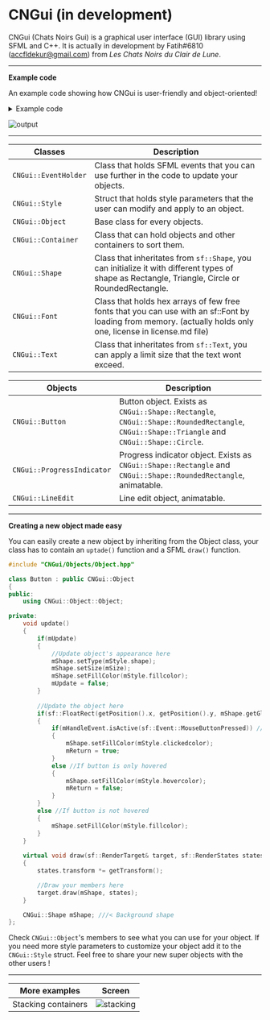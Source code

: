 # CNGui (in development)

CNGui (Chats Noirs Gui) is a graphical user interface (GUI) library using SFML and C++.
It is actually in development by Fatih#6810 (accfldekur@gmail.com) from *Les Chats Noirs du Clair de Lune*.

***
**Example code**

An example code showing how CNGui is user-friendly and object-oriented! 

<details><summary>Example code</summary>
```cpp
#include <SFML/Graphics.hpp>
#include <CNGui/CNGui.hpp>

int main()
{
    sf::RenderWindow window({300, 200}, "CNGui Example");
    window.setFramerateLimit(60);

    CNGui::EventHandler handleEvent;

    CNGui::Style styleButton;
    styleButton.shape = CNGui::Shape::RoundedRectangle;
    styleButton.outline = true;

    CNGui::Style styleProgression = styleButton;
    styleProgression.fillcolor = {80, 255, 129};
    styleProgression.charactersize = 16;

    CNGui::ProgressIndicator progression("Progression#001", handleEvent, styleProgression);
    CNGui::Button button("Add#001", handleEvent, styleButton);

    CNGui::Container<CNGui::Object> container(CNGui::Vertical, {200, 150});
    container.setPosition(50, 20);

    container << progression << button;

    while(window.isOpen())
    {
        handleEvent.clear();

        sf::Event event;
        while(window.pollEvent(event))
        {
            if(event.type == sf::Event::Closed)
                window.close();

            handleEvent.push(event);
        }

        if(button(window) && button.onClick())
            progression.setProgression(progression.getProgression() + 0.1);

        if(progression())
            progression << "Progression done";

        window.clear();
        window.draw(container);
        window.display();
    }

    return 0;
}```
</details>

![output](https://cdn.discordapp.com/attachments/468477582761918465/493467406740750347/progressease4.gif)

***
Classes | Description
------- | -----------
`CNGui::EventHolder` | Class that holds SFML events that you can use further in the code to update your objects.
`CNGui::Style` | Struct that holds style parameters that the user can modify and apply to an object.
`CNGui::Object` | Base class for every objects.
`CNGui::Container` | Class that can hold objects and other containers to sort them.
`CNGui::Shape` | Class that inheritates from `sf::Shape`, you can initialize it with different types of shape as Rectangle, Triangle, Circle or RoundedRectangle.
`CNGui::Font` | Class that holds hex arrays of few free fonts that you can use with an sf::Font by loading from memory. (actually holds only one, license in license.md file)
`CNGui::Text` | Class that inheritates from `sf::Text`, you can apply a limit size that the text wont exceed.

Objects | Description
------- | -----------
`CNGui::Button` | Button object. Exists as `CNGui::Shape::Rectangle`, `CNGui::Shape::RoundedRectangle`, `CNGui::Shape::Triangle` and `CNGui::Shape::Circle`.
`CNGui::ProgressIndicator` | Progress indicator object. Exists as `CNGui::Shape::Rectangle` and `CNGui::Shape::RoundedRectangle`, animatable.
`CNGui::LineEdit` | Line edit object, animatable. 

***
**Creating a new object made easy**

You can easily create a new object by inheriting from the Object class, your class has to contain an `uptade()` function and a SFML `draw()` function.

```cpp
#include "CNGui/Objects/Object.hpp"

class Button : public CNGui::Object
{
public:
    using CNGui::Object::Object;

private:
    void update()
    {
        if(mUpdate) 
        {
            //Update object's appearance here
            mShape.setType(mStyle.shape);
            mShape.setSize(mSize);
            mShape.setFillColor(mStyle.fillcolor);
            mUpdate = false;
        }
        
        //Update the object here
        if(sf::FloatRect(getPosition().x, getPosition().y, mShape.getGlobalBounds().width, mShape.getGlobalBounds().height).contains(mMouse)) //If button is hovered
        {
            if(mHandleEvent.isActive(sf::Event::MouseButtonPressed)) //If button is clicked
            {
                mShape.setFillColor(mStyle.clickedcolor);
                mReturn = true; 
            }
            else //If button is only hovered
            {
                mShape.setFillColor(mStyle.hovercolor);
                mReturn = false;
            }
        }
        else //If button is not hovered
        {
            mShape.setFillColor(mStyle.fillcolor);
        }
    }
    
    virtual void draw(sf::RenderTarget& target, sf::RenderStates states) const
    {
        states.transform *= getTransform();

        //Draw your members here
        target.draw(mShape, states);
    }

    CNGui::Shape mShape; ///< Background shape
};
```

Check `CNGui::Object`'s members to see what you can use for your object. If you need more style parameters to customize your object add it to the `CNGui::Style` struct.
Feel free to share your new super objects with the other users !

***
More examples | Screen
------------- | ------
Stacking containers | ![stacking](https://media.discordapp.net/attachments/468477582761918465/491665422438105088/containerstacking.PNG?width=378&height=300)

